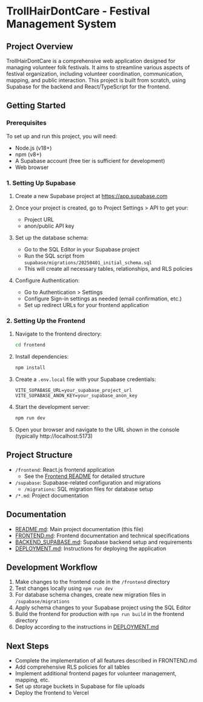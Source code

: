 # TrollHairDontCare - Festival Management System

## Project Overview

TrollHairDontCare is a comprehensive web application designed for managing volunteer folk festivals. It aims to streamline various aspects of festival organization, including volunteer coordination, communication, mapping, and public interaction. This project is built from scratch, using Supabase for the backend and React/TypeScript for the frontend.

## Getting Started

### Prerequisites

To set up and run this project, you will need:

- Node.js (v18+)
- npm (v8+)
- A Supabase account (free tier is sufficient for development)
- Web browser

### 1. Setting Up Supabase

1. Create a new Supabase project at https://app.supabase.com
2. Once your project is created, go to Project Settings > API to get your:
   - Project URL
   - anon/public API key

3. Set up the database schema:
   - Go to the SQL Editor in your Supabase project
   - Run the SQL script from `supabase/migrations/20250401_initial_schema.sql`
   - This will create all necessary tables, relationships, and RLS policies

4. Configure Authentication:
   - Go to Authentication > Settings
   - Configure Sign-in settings as needed (email confirmation, etc.)
   - Set up redirect URLs for your frontend application

### 2. Setting Up the Frontend

1. Navigate to the frontend directory:
   ```bash
   cd frontend
   ```

2. Install dependencies:
   ```bash
   npm install
   ```

3. Create a `.env.local` file with your Supabase credentials:
   ```
   VITE_SUPABASE_URL=your_supabase_project_url
   VITE_SUPABASE_ANON_KEY=your_supabase_anon_key
   ```

4. Start the development server:
   ```bash
   npm run dev
   ```

5. Open your browser and navigate to the URL shown in the console (typically http://localhost:5173)

## Project Structure

- `/frontend`: React.js frontend application
  - See the [Frontend README](./frontend/README.md) for detailed structure
- `/supabase`: Supabase-related configuration and migrations
  - `/migrations`: SQL migration files for database setup
- `/*.md`: Project documentation

## Documentation

- [README.md](./README.md): Main project documentation (this file)
- [FRONTEND.md](./FRONTEND.md): Frontend documentation and technical specifications
- [BACKEND_SUPABASE.md](./BACKEND_SUPABASE.md): Supabase backend setup and requirements
- [DEPLOYMENT.md](./DEPLOYMENT.md): Instructions for deploying the application

## Development Workflow

1. Make changes to the frontend code in the `/frontend` directory
2. Test changes locally using `npm run dev`
3. For database schema changes, create new migration files in `/supabase/migrations`
4. Apply schema changes to your Supabase project using the SQL Editor
5. Build the frontend for production with `npm run build` in the frontend directory
6. Deploy according to the instructions in [DEPLOYMENT.md](./DEPLOYMENT.md)

## Next Steps

- Complete the implementation of all features described in FRONTEND.md
- Add comprehensive RLS policies for all tables
- Implement additional frontend pages for volunteer management, mapping, etc.
- Set up storage buckets in Supabase for file uploads
- Deploy the frontend to Vercel 